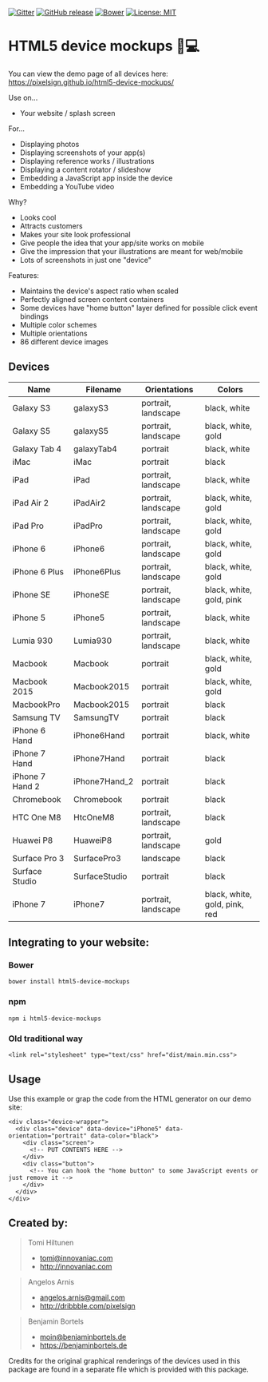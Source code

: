 [![Gitter](https://img.shields.io/gitter/room/nwjs/nw.js.svg)](https://gitter.im/html5-device-mockups/Lobby)
[![GitHub release](https://img.shields.io/github/release/pixelsign/html5-device-mockups.svg)]()
[![Bower](https://img.shields.io/bower/v/html5-device-mockups.svg)](https://bower.io/search/?q=html5-device-mockups)
[![License: MIT](https://img.shields.io/badge/License-MIT-yellow.svg)](https://opensource.org/licenses/MIT)

HTML5 device mockups :iphone::computer:
====================

You can view the demo page of all devices here: https://pixelsign.github.io/html5-device-mockups/

Use on...
* Your website / splash screen

For...
* Displaying photos
* Displaying screenshots of your app(s)
* Displaying reference works / illustrations
* Displaying a content rotator / slideshow
* Embedding a JavaScript app inside the device
* Embedding a YouTube video

Why?
* Looks cool
* Attracts customers
* Makes your site look professional
* Give people the idea that your app/site works on mobile
* Give the impression that your illustrations are meant for web/mobile
* Lots of screenshots in just one "device"

Features:
* Maintains the device's aspect ratio when scaled
* Perfectly aligned screen content containers
* Some devices have "home button" layer defined for possible click event bindings
* Multiple color schemes
* Multiple orientations
* 86 different device images

Devices
-------

| Name | Filename | Orientations | Colors |
| --- | --- | --- | --- |
| Galaxy S3 | galaxyS3 | portrait, landscape | black, white |
| Galaxy S5 | galaxyS5 | portrait, landscape | black, white, gold |
| Galaxy Tab 4 | galaxyTab4 | portrait | black, white |
| iMac | iMac | portrait | black |
| iPad | iPad | portrait, landscape | black, white |
| iPad Air 2 | iPadAir2 | portrait, landscape | black, white, gold |
| iPad Pro | iPadPro | portrait, landscape | black, white, gold |
| iPhone 6 | iPhone6 | portrait, landscape | black, white, gold |
| iPhone 6 Plus | iPhone6Plus | portrait, landscape | black, white, gold |
| iPhone SE | iPhoneSE | portrait, landscape | black, white, gold, pink |
| iPhone 5 | iPhone5 | portrait, landscape | black, white |
| Lumia 930 | Lumia930 | portrait, landscape | black, white |
| Macbook | Macbook | portrait | black, white, gold |
| Macbook 2015 | Macbook2015 | portrait | black, white, gold |
| MacbookPro | Macbook2015 | portrait | black |
| Samsung TV | SamsungTV | portrait | black |
| iPhone 6 Hand | iPhone6Hand | portrait | black, white |
| iPhone 7 Hand | iPhone7Hand | portrait | black |
| iPhone 7 Hand 2 | iPhone7Hand_2 | portrait | black |
| Chromebook | Chromebook | portrait | black |
| HTC One M8 | HtcOneM8 | portrait, landscape | black |
| Huawei P8 | HuaweiP8 | portrait, landscape | gold |
| Surface Pro 3 | SurfacePro3 | landscape | black |
| Surface Studio | SurfaceStudio | portrait | black |
| iPhone 7 | iPhone7 | portrait, landscape | black, white, gold, pink, red |

## Integrating to your website:

### Bower
```
bower install html5-device-mockups
```

### npm
```
npm i html5-device-mockups
```

### Old traditional way
```
<link rel="stylesheet" type="text/css" href="dist/main.min.css">
```
## Usage

Use this example or grap the code from the HTML generator on our demo site:

```
<div class="device-wrapper">
  <div class="device" data-device="iPhone5" data-orientation="portrait" data-color="black">
    <div class="screen">
      <!-- PUT CONTENTS HERE -->
    </div>
    <div class="button">
      <!-- You can hook the "home button" to some JavaScript events or just remove it -->
    </div>
  </div>
</div>
```

Created by:
---

> Tomi Hiltunen
> * tomi@innovaniac.com
> * http://innovaniac.com


> Angelos Arnis
> * angelos.arnis@gmail.com
> * http://dribbble.com/pixelsign

> Benjamin Bortels
> * moin@benjaminbortels.de
> * https://benjaminbortels.de


Credits for the original graphical renderings of the devices
used in this package are found in a separate file which is
provided with this package.
